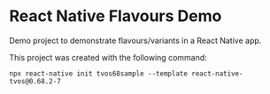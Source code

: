 # React Native Flavours Demo

Demo project to demonstrate flavours/variants in a React Native app.

This project was created with the following command:

`npx react-native init tvos68sample --template react-native-tvos@0.68.2-7`
